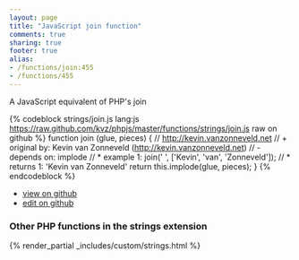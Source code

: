 ```yaml
---
layout: page
title: "JavaScript join function"
comments: true
sharing: true
footer: true
alias:
- /functions/join:455
- /functions/455
---
```

<!-- Generated by Rakefile:build -->
A JavaScript equivalent of PHP's join

{% codeblock strings/join.js lang:js https://raw.github.com/kvz/phpjs/master/functions/strings/join.js raw on github %}
function join (glue, pieces) {
    // http://kevin.vanzonneveld.net
    // +   original by: Kevin van Zonneveld (http://kevin.vanzonneveld.net)
    // -    depends on: implode
    // *     example 1: join(' ', ['Kevin', 'van', 'Zonneveld']);
    // *     returns 1: 'Kevin van Zonneveld'
    return this.implode(glue, pieces);
}
{% endcodeblock %}

 - [view on github](https://github.com/kvz/phpjs/blob/master/functions/strings/join.js)
 - [edit on github](https://github.com/kvz/phpjs/edit/master/functions/strings/join.js)

### Other PHP functions in the strings extension
{% render_partial _includes/custom/strings.html %}
